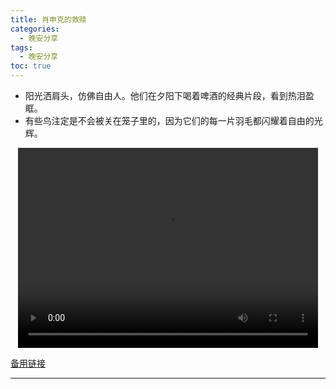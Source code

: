 ```yaml
---
title: 肖申克的救赎
categories:
  - 晚安分享
tags:
  - 晚安分享
toc: true 
---
```



- 阳光洒肩头，仿佛自由人。他们在夕阳下喝着啤酒的经典片段，看到热泪盈眶。
- 有些鸟注定是不会被关在笼子里的，因为它们的每一片羽毛都闪耀着自由的光辉。 

<p style="text-align:center">
   <video width="480" height="320" controls>
       <source src="/video/45.mp4">
   </video>
</p>
 <p><a href="/video/45.mp4">备用链接</a></p>
 
---





